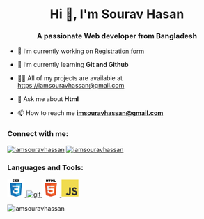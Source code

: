 <h1 align="center">Hi 👋, I'm Sourav Hasan</h1>
<h3 align="center">A passionate Web developer from Bangladesh</h3>

- 🔭 I’m currently working on [Registration form](https://iamsouravhassan.github.io/form/)

- 🌱 I’m currently learning **Git and Github**

- 👨‍💻 All of my projects are available at [https://iamsouravhassan@gmail.com](https://iamsouravhassan@gmail.com)

- 💬 Ask me about **Html**

- 📫 How to reach me **imsouravhassan@gmail.com**

<h3 align="left">Connect with me:</h3>
<p align="left">
<a href="https://twitter.com/iamsouravhassan" target="blank"><img align="center" src="https://raw.githubusercontent.com/rahuldkjain/github-profile-readme-generator/master/src/images/icons/Social/twitter.svg" alt="iamsouravhassan" height="30" width="40" /></a>
<a href="https://fb.com/iamsouravhasan" target="blank"><img align="center" src="https://raw.githubusercontent.com/rahuldkjain/github-profile-readme-generator/master/src/images/icons/Social/facebook.svg" alt="iamsouravhassan" height="30" width="40" /></a>
</p>

<h3 align="left">Languages and Tools:</h3>
<p align="left"> <a href="https://www.w3schools.com/css/" target="_blank" rel="noreferrer"> <img src="https://raw.githubusercontent.com/devicons/devicon/master/icons/css3/css3-original-wordmark.svg" alt="css3" width="40" height="40"/> </a> <a href="https://git-scm.com/" target="_blank" rel="noreferrer"> <img src="https://www.vectorlogo.zone/logos/git-scm/git-scm-icon.svg" alt="git" width="40" height="40"/> </a> <a href="https://www.w3.org/html/" target="_blank" rel="noreferrer"> <img src="https://raw.githubusercontent.com/devicons/devicon/master/icons/html5/html5-original-wordmark.svg" alt="html5" width="40" height="40"/> </a> <a href="https://developer.mozilla.org/en-US/docs/Web/JavaScript" target="_blank" rel="noreferrer"> <img src="https://raw.githubusercontent.com/devicons/devicon/master/icons/javascript/javascript-original.svg" alt="javascript" width="40" height="40"/> </a> </p>

<p><img align="center" src="https://github-readme-stats.vercel.app/api/top-langs?username=iamsouravhassan&show_icons=true&locale=en&layout=compact" alt="iamsouravhassan" /></p>

